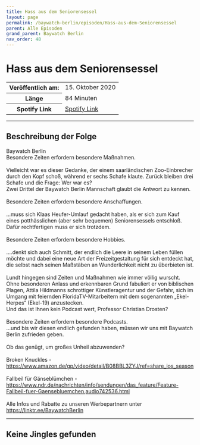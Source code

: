 ```yaml
---
title: Hass aus dem Seniorensessel
layout: page
permalink: /baywatch-berlin/episoden/Hass-aus-dem-Seniorensessel
parent: Alle Episoden
grand_parent: Baywatch Berlin
nav_order: 48
---
```


# Hass aus dem Seniorensessel
<table class="resp-table dcf-table dcf-table-responsive dcf-table-bordered dcf-table-striped dcf-w-100%">
                    <tbody>
                        <tr>
                            <th scope="row">Veröffentlich am:</th>
                            <td data-label="Veröffentlich am:">15. Oktober 2020</td>
                        </tr>
                        <tr>
                            <th scope="row">Länge </th>
                            <td data-label="Länge ">84 Minuten</td>
                        </tr><tr>
                                <th scope="row">Spotify Link</th>
                                <td data-label="Spotify Link"><a href="https://open.spotify.com/episode/57xng2rZbB68LdA7TbMhYc">Spotify Link</a></td>
                            </tr></tbody>
                </table>

***

## Beschreibung der Folge

<div>
Baywatch Berlin <br> Besondere Zeiten erfordern besondere Maßnahmen. <br>  <br> Vielleicht war es dieser Gedanke, der einem saarländischen Zoo-Einbrecher durch den Kopf schoß, während er sechs Schafe klaute. Zurück bleiben drei Schafe und die Frage: Wer war es?  <br> Zwei Drittel der Baywatch Berlin Mannschaft glaubt die Antwort zu kennen. <br>  <br> Besondere Zeiten erfordern besondere Anschaffungen. <br>  <br> ...muss sich Klaas Heufer-Umlauf gedacht haben, als er sich zum Kauf eines potthässlichen (aber sehr bequemen) Seniorensessels entschloß. Dafür rechtfertigen muss er sich trotzdem.  <br>  <br> Besondere Zeiten erfordern besondere Hobbies. <br>  <br> ....denkt sich auch Schmitt, der endlich die Leere in seinem Leben füllen möchte und dabei eine neue Art der Freizeitgestaltung für sich entdeckt hat, die selbst nach seinen Maßstäben an Wunderlichkeit nicht zu überbieten ist.  <br>  <br> Lundt hingegen sind Zeiten und Maßnahmen wie immer völlig wurscht. Ohne besonderen Anlass und erkennbaren Grund fabuliert er von biblischen Plagen, Attila Hildmanns schrottiger Künstleragentur und der Gefahr, sich im Umgang mit feiernden FloridaTV-Mitarbeitern mit dem sogenannten „Ekel-Herpes“ (Ekel-19) anzustecken.  <br> Und das ist Ihnen kein Podcast wert, Professor Christian Drosten? <br>  <br> Besondere Zeiten erfordern besondere Podcasts. <br> ...und bis wir diesen endlich gefunden haben, müssen wir uns mit Baywatch Berlin zufrieden geben. <br>  <br> Ob das genügt, um großes Unheil abzuwenden? <br>  <br> Broken Knuckles - <a href="https://www.amazon.de/gp/video/detail/B08BBL3ZYJ/ref=share_ios_season">https://www.amazon.de/gp/video/detail/B08BBL3ZYJ/ref=share_ios_season</a> <br>  <br> Fallbeil für Gänseblümchen - <a href="https://www.ndr.de/nachrichten/info/sendungen/das_feature/Feature-Fallbeil-fuer-Gaensebluemchen,audio742536.html">https://www.ndr.de/nachrichten/info/sendungen/das_feature/Feature-Fallbeil-fuer-Gaensebluemchen,audio742536.html</a> <br>  <br> Alle Infos und Rabatte zu unseren Werbepartnern unter <a href="https://linktr.ee/BaywatchBerlin">https://linktr.ee/BaywatchBerlin</a>  
</div>

***

## Keine Jingles gefunden